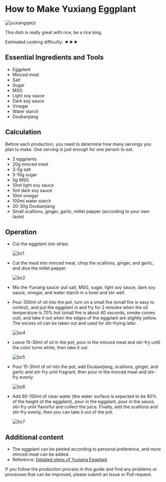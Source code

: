 # How to Make Yuxiang Eggplant

![yuxiangqiezi](./yxqz1.jpg)

This dish is really great with rice, be a rice king.

Estimated cooking difficulty: ★★★

## Essential Ingredients and Tools

- Eggplant
- Minced meat
- Salt
- Sugar
- MSG
- Light soy sauce
- Dark soy sauce
- Vinegar
- Water starch
- Doubanjiang

## Calculation

Before each production, you need to determine how many servings you plan to make. One serving is just enough for one person to eat.

- 2 eggplants
- 20g minced meat
- 3-5g salt
- 5-10g sugar
- 5g MSG
- 10ml light soy sauce
- 5ml dark soy sauce
- 10ml vinegar
- 100ml water starch
- 20-30g Doubanjiang
- Small scallions, ginger, garlic, millet pepper (according to your own taste)

## Operation

- Cut the eggplant into strips.

    ![bz1](./yxqz2.jpg)

- Cut the meat into minced meat, chop the scallions, ginger, and garlic, and dice the millet pepper.

    ![bz2](./yxqz3.jpg)

- Mix the Yuxiang sauce: put salt, MSG, sugar, light soy sauce, dark soy sauce, vinegar, and water starch in a bowl and stir well.
- Pour 300ml of oil into the pot, turn on a small fire (small fire is easy to control), and put the eggplant in and fry for 2 minutes when the oil temperature is 70% hot (small fire is about 40 seconds, smoke comes out), and take it out when the edges of the eggplant are slightly yellow. The excess oil can be taken out and used for stir-frying later.

    ![bz4](./yxqz4.jpg)

- Leave 15-30ml of oil in the pot, pour in the minced meat and stir-fry until the color turns white, then take it out.

    ![bz5](./yxqz5.jpg)

- Pour 15-30ml of oil into the pot, add Doubanjiang, scallions, ginger, and garlic and stir-fry until fragrant, then pour in the minced meat and stir-fry evenly.

    ![bz6](./yxqz6.jpg)

- Add 80-150ml of clear water (the water surface is expected to be 80% of the height of the eggplant), pour in the eggplant, pour in the sauce, stir-fry until flavorful and collect the juice. Finally, add the scallions and stir-fry evenly, then you can take it out of the pot.

    ![bz7](./yxqz7.jpg)

## Additional content

- The eggplant can be peeled according to personal preference, and more minced meat can be added.
- Reference: [Detailed steps of Yuxiang Eggplant](https://www.zhms.cn/recipe/kbbrl.html?source=2)

If you follow the production process in this guide and find any problems or processes that can be improved, please submit an Issue or Pull request.
